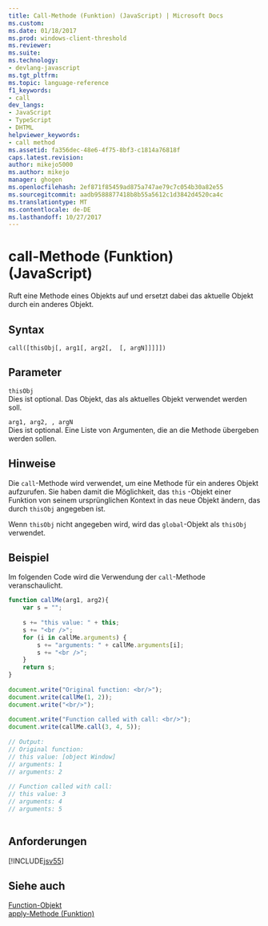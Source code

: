 ```yaml
---
title: Call-Methode (Funktion) (JavaScript) | Microsoft Docs
ms.custom: 
ms.date: 01/18/2017
ms.prod: windows-client-threshold
ms.reviewer: 
ms.suite: 
ms.technology:
- devlang-javascript
ms.tgt_pltfrm: 
ms.topic: language-reference
f1_keywords:
- call
dev_langs:
- JavaScript
- TypeScript
- DHTML
helpviewer_keywords:
- call method
ms.assetid: fa356dec-48e6-4f75-8bf3-c1814a76818f
caps.latest.revision: 
author: mikejo5000
ms.author: mikejo
manager: ghogen
ms.openlocfilehash: 2ef871f85459ad875a747ae79c7c054b30a82e55
ms.sourcegitcommit: aadb9588877418b8b55a5612c1d3842d4520ca4c
ms.translationtype: MT
ms.contentlocale: de-DE
ms.lasthandoff: 10/27/2017
---
```

# <a name="call-method-function-javascript"></a>call-Methode (Funktion) (JavaScript)
Ruft eine Methode eines Objekts auf und ersetzt dabei das aktuelle Objekt durch ein anderes Objekt.  
  
## <a name="syntax"></a>Syntax  
  
```  
call([thisObj[, arg1[, arg2[,  [, argN]]]]])  
```  
  
## <a name="parameters"></a>Parameter  
 `thisObj`  
 Dies ist optional. Das Objekt, das als aktuelles Objekt verwendet werden soll.  
  
 `arg1, arg2, , argN`  
 Dies ist optional. Eine Liste von Argumenten, die an die Methode übergeben werden sollen.  
  
## <a name="remarks"></a>Hinweise  
 Die `call`-Methode wird verwendet, um eine Methode für ein anderes Objekt aufzurufen. Sie haben damit die Möglichkeit, das `this` -Objekt einer Funktion von seinem ursprünglichen Kontext in das neue Objekt ändern, das durch `thisObj` angegeben ist.  
  
 Wenn `thisObj` nicht angegeben wird, wird das `global`-Objekt als `thisObj` verwendet.  
  
## <a name="example"></a>Beispiel  
 Im folgenden Code wird die Verwendung der `call`-Methode veranschaulicht.  
  
```JavaScript  
function callMe(arg1, arg2){  
    var s = "";  
  
    s += "this value: " + this;  
    s += "<br />";  
    for (i in callMe.arguments) {  
        s += "arguments: " + callMe.arguments[i];  
        s += "<br />";  
    }  
    return s;  
}  
  
document.write("Original function: <br/>");  
document.write(callMe(1, 2));  
document.write("<br/>");  
  
document.write("Function called with call: <br/>");  
document.write(callMe.call(3, 4, 5));  
  
// Output:   
// Original function:   
// this value: [object Window]  
// arguments: 1  
// arguments: 2  
  
// Function called with call:   
// this value: 3  
// arguments: 4  
// arguments: 5  
  
```  
  
## <a name="requirements"></a>Anforderungen  
 [!INCLUDE[jsv55](../../javascript/reference/includes/jsv55-md.md)]  
  
## <a name="see-also"></a>Siehe auch  
 [Function-Objekt](../../javascript/reference/function-object-javascript.md)   
 [apply-Methode (Funktion)](../../javascript/reference/apply-method-function-javascript.md)